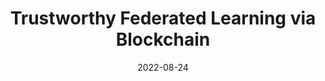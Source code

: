 ---
title: "Trustworthy Federated Learning via Blockchain"
collection: publications
category: manuscripts
permalink: /publication/paper8
# excerpt: 'This paper is about the number 2. The number 3 is left for future work.'
date: 2022-08-24
venue: 'IEEE Internet Things J.'
# slidesurl: 'http://academicpages.github.io/files/slides2.pdf'
paperurl: 'https://ieeexplore.ieee.org/document/9866512'
citation: 'Z. Yang, Y. Shi, Y. Zhou, Z. Wang and K. Yang. &quot;Trustworthy Federated Learning via Blockchain&quot; <i>IEEE Internet Things J.</i>. vol. 10, no. 1, pp. 92-109, 1 Jan.1, 2023.'
---